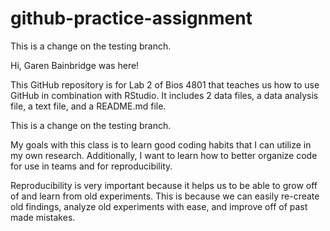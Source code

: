 # github-practice-assignment


This is a change on the testing branch.

Hi, Garen Bainbridge was here!

This GitHub repository is for Lab 2 of Bios 4801 that teaches us how to use GitHub
in combination with RStudio. It includes 2 data files, a data analysis file,
a text file, and a README.md file.


This is a change on the testing branch.

My goals with this class is to learn good coding habits that I can utilize in my own research.
Additionally, I want to learn how to better organize code for use in teams and for reproducibility.

Reproducibility is very important because it helps us to be able to grow off of and learn from 
old experiments. This is because we can easily re-create old findings, analyze old experiments with
ease, and improve off of past made mistakes.